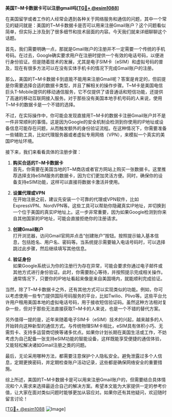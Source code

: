 **美国T~M卡数据卡可以注册gmail吗[[TG💪+ @esim1088](https://t.me/s/esim1088)]**

在美国留学或者工作的人经常会遇到各种关于网络服务和通信的问题，其中一个常见的疑问就是：美国的T~M卡数据卡是否可以用来注册Gmail账户？这个问题看似简单，但实际上涉及到了很多细节和技术层面的内容。今天我们就来详细聊聊这个话题。

首先，我们需要明确一点，那就是Gmail账户的注册并不一定需要一个传统的手机号码。在过去，Google确实要求用户在注册时提供一个有效的电话号码，以便进行身份验证。但是随着技术的发展，尤其是电子SIM卡（eSIM）和虚拟号码的普及，现在有很多方法可以在没有实体手机卡的情况下完成Gmail账户的注册。

那么，美国的T~M卡数据卡到底能不能用来注册Gmail呢？答案是肯定的，但前提是你需要选择合适的数据卡类型，并且了解相关的操作步骤。T~M卡是美国电信巨头T-Mobile提供的移动通信服务，它不仅提供了语音通话和短信功能，还提供了高速的移动互联网接入服务。对于那些没有美国本地手机号码的人来说，使用T~M卡的数据卡是一个不错的选择。

不过，在实际操作中，你可能会发现直接用T~M卡的数据卡注册Gmail账户并不是一件非常顺利的事情。这是因为Google的安全机制会检测到你使用的IP地址或设备信息可能存在问题，从而触发额外的身份验证流程。在这种情况下，你需要准备一些辅助工具，比如代理服务器或者虚拟专用网络（VPN），来模拟一个真实的美国IP地址环境。

接下来，我们来看看具体的注册步骤：

1. **购买合适的T~M卡数据卡**  
   首先，你需要在美国当地的T~M商店或者官方网站上购买一张数据卡。这里推荐选择支持eSIM服务的数据卡，因为它们更加灵活方便。同时，确保你的设备支持eSIM功能，这样可以直接将数据卡激活并使用。

2. **设置代理或VPN**  
   在开始注册之前，建议先安装一个可靠的代理或VPN软件，比如ExpressVPN、NordVPN等。这些工具可以帮助你隐藏真实IP地址，并切换到一个位于美国的真实IP地址上。这一步非常重要，因为如果Google检测到你来自其他国家的IP地址，可能会直接拒绝你的注册请求。

3. **创建Gmail账户**  
   打开浏览器，访问Gmail官网并点击“创建账户”按钮。按照提示输入基本信息，包括姓名、用户名、密码等。当系统提示需要输入电话号码时，可以选择跳过此步骤，然后继续填写其他信息。

4. **验证身份**  
   如果Google系统认为你的注册行为存在异常，可能会要求你通过电子邮件或其他方式进行身份验证。此时，你需要耐心等待，并按照提示完成相关操作。通常情况下，只要你的IP地址看起来像是来自美国境内，就能顺利完成验证。

当然，除了T~M卡数据卡之外，还有其他方式可以实现类似的功能。例如，你可以考虑使用一些专门提供国际号码服务的平台，比如Twilio、Plivo等。这些平台允许用户租用美国本地的虚拟电话号码，用于接收短信验证码。虽然这种方法相对复杂一些，但对于那些无法直接获取T~M卡的人来说，也是一个不错的替代方案。

另外值得一提的是，近年来随着电子SIM卡（eSIM）技术的兴起，越来越多的人开始转向这种新型的通信方式。与传统物理SIM卡相比，eSIM具有体积小巧、无需剪卡、支持多运营商切换等诸多优点。如果你计划长期在美国生活或工作，不妨考虑为自己配备一张支持eSIM功能的智能设备，这样既能享受便捷的通信体验，又能轻松解决诸如Gmail注册之类的问题。

最后，无论采用哪种方法，都需要注意保护个人隐私安全。避免泄露过多个人信息，定期更换密码，并定期检查账户活动记录，这些都是确保网络安全的重要措施。

综上所述，美国的T~M卡数据卡是可以用来注册Gmail账户的，但需要结合具体情况和个人需求来选择最适合自己的解决方案。希望本文能为大家提供一定的参考价值，让大家在面对类似问题时能够更加从容应对。如果你还有其他疑问，欢迎随时留言讨论！

[[TG💪+ @esim1088](https://t.me/s/esim1088) ![Image](https://i.postimg.cc/4NQfJmqS/Snipaste-2025-05-13-00-14-12.png)]